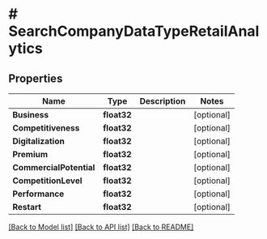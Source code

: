 # # SearchCompanyDataTypeRetailAnalytics


## Properties 


Name | Type | Description | Notes
------------ | ------------- | ------------- | -------------
**Business**| **float32** |   | [optional]
**Competitiveness**| **float32** |   | [optional]
**Digitalization**| **float32** |   | [optional]
**Premium**| **float32** |   | [optional]
**CommercialPotential**| **float32** |   | [optional]
**CompetitionLevel**| **float32** |   | [optional]
**Performance**| **float32** |   | [optional]
**Restart**| **float32** |   | [optional]


[[Back to Model list]](../../README.md#models) [[Back to API list]](../../README.md#endpoints) [[Back to README]](../../README.md)

